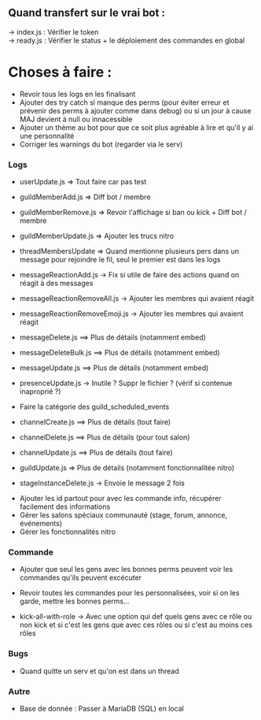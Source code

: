 ## Quand transfert sur le vrai bot :

-> index.js : Vérifier le token  
-> ready.js : Vérifier le status + le déploiement des commandes en global

# Choses à faire :

- Revoir tous les logs en les finalisant
- Ajouter des try catch si manque des perms (pour éviter erreur et prévenir des perms à ajouter comme dans debug) ou si un jour à cause MAJ devient à null ou innacessible
- Ajouter un thème au bot pour que ce soit plus agréable à lire et qu'il y ai une personnalité
- Corriger les warnings du bot (regarder via le serv)

### Logs

- userUpdate.js                 => Tout faire car pas test
- guildMemberAdd.js             => Diff bot / membre
- guildMemberRemove.js          => Revoir l'affichage si ban ou kick + Diff bot / membre
- guildMemberUpdate.js          => Ajouter les trucs nitro
- threadMembersUpdate           => Quand mentionne plusieurs pers dans un message pour rejoindre le fil, seul le premier est dans les logs
- messageReactionAdd.js         -> Fix si utile de faire des actions quand on réagit à des messages
- messageReactionRemoveAll.js   -> Ajouter les membres qui avaient réagit
- messageReactionRemoveEmoji.js -> Ajouter les membres qui avaient réagit
- messageDelete.js              ==> Plus de détails (notamment embed)
- messageDeleteBulk.js          ==> Plus de détails (notamment embed)
- messageUpdate.js              ==> Plus de détails (notamment embed)
- presenceUpdate.js             -> Inutile ? Suppr le fichier ? (vérif si contenue inaproprié ?)

- Faire la catégorie des guild_scheduled_events

- channelCreate.js              ==> Plus de détails (tout faire)
- channelDelete.js              ==> Plus de détails (pour tout salon)
- channelUpdate.js              ==> Plus de détails (tout faire)
- guildUpdate.js                => Plus de détails (notamment fonctionnalitée nitro)
- stageInstanceDelete.js        -> Envoie le message 2 fois

+ Ajouter les id partout pour avec les commande info, récupérer facilement des informations
+ Gérer les salons spéciaux communauté (stage, forum, annonce, événements)
+ Gérer les fonctionnalités nitro


### Commande

- Ajouter que seul les gens avec les bonnes perms peuvent voir les commandes qu'ils peuvent excécuter
- Revoir toutes les commandes pour les personnalisées, voir si on les garde, mettre les bonnes perms...

- kick-all-with-role            -> Avec une option qui def quels gens avec ce rôle ou non kick et si c'est les gens que avec ces rôles ou si c'est au moins ces rôles

### Bugs

- Quand quitte un serv et qu'on est dans un thread

### Autre

- Base de donnée : Passer à MariaDB (SQL) en local